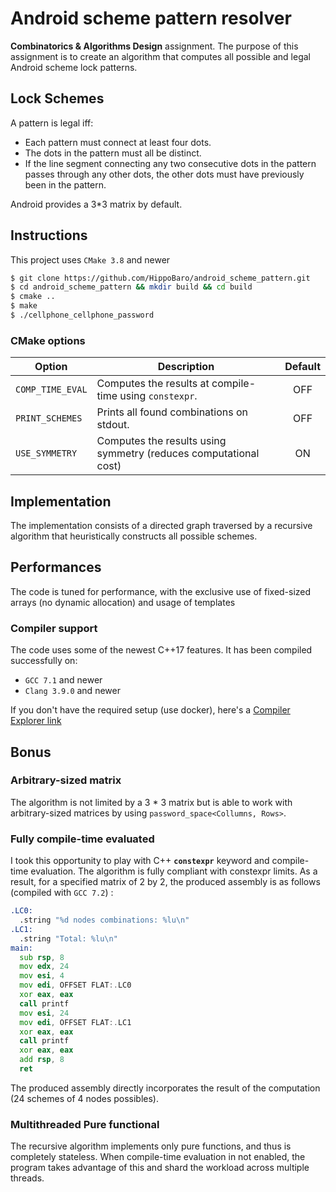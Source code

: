 # Android scheme pattern resolver

**Combinatorics & Algorithms Design** assignment. The purpose of this assignment is to create an algorithm that computes all possible and legal Android scheme lock patterns.

## Lock Schemes

A pattern is legal iff:
- Each pattern must connect at least four dots.
- The dots in the pattern must all be distinct.
- If the line segment connecting any two consecutive dots in the pattern passes through any other dots, the other dots must have previously been in the pattern.

Android provides a 3*3 matrix by default.

## Instructions

This project uses `CMake 3.8` and newer

```bash
$ git clone https://github.com/HippoBaro/android_scheme_pattern.git
$ cd android_scheme_pattern && mkdir build && cd build
$ cmake ..
$ make
$ ./cellphone_cellphone_password
```

### CMake options

| Option           | Description                                                      | Default  |
| ---------------- | ---------------------------------------------------------------- |:--------:|
| `COMP_TIME_EVAL` | Computes the results at compile-time using `constexpr`.          |   OFF    |
| `PRINT_SCHEMES`  | Prints all found combinations on stdout.                         |   OFF    |
| `USE_SYMMETRY`   | Computes the results using symmetry (reduces computational cost) |   ON     |

## Implementation

The implementation consists of a directed graph traversed by a recursive algorithm that heuristically constructs all possible schemes.

## Performances

The code is tuned for performance, with the exclusive use of fixed-sized arrays (no dynamic allocation) and usage of templates

### Compiler support

The code uses some of the newest C++17 features. It has been compiled successfully on:
- `GCC 7.1` and newer
- `Clang 3.9.0` and newer

If you don't have the required setup (use docker), here's a [Compiler Explorer link](https://godbolt.org/#z:OYLghAFBqd5QCxAYwPYBMCmBRdBLAF1QCcAaPECAKxAEZSBnVAV2OUxAHIBSAJgGY8AMwB2WIQGoAwtgAysgAoAJAPIA5bAH0FAQQDKegOoqASgBFt%2Bo6Yt7dMzUoULuABh19%2B4vCMzS5iqoalgbG5iHW4XY6Dk4u7m4eAj7IADbMWBLc/FLIDAT4IgTZ2ImeKemZ2VJCzASsmCVlySJpGX7VAG6YyETETQktbVU5IswAtpjEeMgDHoOCouL%2B8srqWrqhNhFhFmoqZlpxzV6YQj5%2BMqtBG1a7O9v7h47OZQsV7Vk5eQU%2Bxfyld6tSodHIAQ2IxDBAE85idhGIzitAusHuEAKoAFQAkrI9C94klTudfMi1sFNpELFjcfjjgl3kJllIVABZBS4rQ41labAANR0shO3lJKgUOPUgs0LLUekx2AAGgoTBI0CJ8pgAB4AB36C0wqQYjQWIr8YolailMrliuVJ0wYmEbyJHxGUghUNhAOdIjBkwY2rB7AkCDw2u1qAARhDUFkAOwAIWdEhTqtQ6oIWt1Ej%2BEjBkYYEFznTB6UwAEp40n3KnaznJBAS2WvlIJK5y4k612JMRMPViCIJE3mH4AFQSAC0tGy1Z03Z7fdYg%2BHjX4s9r3DjZmTqcz421qTBmeqBGh2odfr8mNIEgYeAAXphNAQJKkHXNaz5Uhc0xms8Q8zqWNzlSVIIHydAQBAD0YWqa9X3fAEsl4AA2PNIRhG9MSHUsR0rTd127IQSAkcCHyfF88C%2BMw2xnHMWwQkQ6L4JNeATPB8MTTt51TGDYQAVnY7h%2BJo7IaJXGduK7TdtxrVMZJ3FM9wPI9VykU9z19SYJHgu9H2fRiP1TL8fzVDUdQAsEgIkECwIgqC%2BLgm83yYpC%2BDQvib3skAxlA7UCGIZ9OMIrtiIAsj9Mo6jaLXejqkM2KWJYjiqyknjHMEvBhNE/gaN81J/P6Nc0o3Lc0oUhk513TB90PY8cg0i9tPg5h1TwYBfHQV902ABLASqlMzMzCzbwKByMK9KR4JcppUIkVBzyhPokty8CxugianL69yJAIUMbyG0bII2z0tpm705tQPbgpK1MwtIvSKLi3KYoTZ7W3Ot6krYjjbq7Pa8AAOiPIt8LYsT5r24GCFByS5K7Xt%2B0HAG4YG%2BNZPmNHlLqtTGq0q8b1au8OswLrUh67b4d/czs28xycmmxDsHmxajxIFiIEOunNoZ5ymZ2sEDvTfIjvG07ee2ubIxuqna258Wpr51zmYYCZorBVH51V8ZkKTF7I017tEaXW8JkNlMKsx2tsdUk8zyagnb3Igzzv6z8RG/Ukhv/QCiEY4A9rW476amiRRyVkpqeKOa%2BJltG5edqKIdcc263uiA6Ko%2BLPt15K4544yGwyoSROoiH8sKjtZYLiRI17MEAGtU9KjH52Ngcc1Ty3u/1R1JAAen7q4UQpO5thpPECWdcoliRYfyVuLYokxGIAGkp5NM4f3nm40VsFepHX%2BlMfKYFPmqen%2BsSfGAyDPxQ3DKMY1SqmbczFs8cvHSb1zPRyKMwah4GAMFGkGBuL80a6jwCWTMIA/qixOrBBmYcbx/0fJHTQ9NZxpW1MwSM35kBwMqvOb2I18hgIgJWEAEhMETUoRAmuIYwwRmjMQVAUFbIQFoZ6G8FcAodmKtXC2ZViHdlIdmToqA8BdVwQwBAEBsLjkOiufONd05WT9u5HaIgMB%2BGodwmEqjGEpmEKRHRIxtwvT4cQIxxjazmNBOJXCq4Qp2NTO3VyrjGGW28SI%2BO8k/HwPEZZay55MAN3oROSOiio4MJrqYiALkA7yPwrlZOVd/EFw8RIaxzcjaLg7jQ4uSTA6VgnBIacIk8nCIxkE4Ww1swaNjBGbUkTolh1iQReBtYmkLhfBDMJESBFeO7AYgSCYSkpMnBU7K0VcmCMyXWbJiNqno0UnWYJOYPY/l6ZM%2Bhh0ulCKWQUwcD8WExignssZwz4E90WZskypJem9iNDDWx84zlPzYRwvAoEuGeRycwPy/DVl3JIfUn2vS1QEDBD4QsijDowuIMAPslZDpRKQrmQ5izazp1zFQaKKdYoEvimglxuc2JUHefEhsYAwBjOEgmKg2UMluI2emAgPgRyrPnAk0c/zNqCWZSJVJliaKjiRSiggrK2XuJOaRP45Y9llIkMyhZvjW412yVOUFgSjmbN6WCEQ0JNCoCEEHDhrVeh4HTNUSMqBUBgQRfUgRzNdSkxmKpNF9TJyRyxVxI5uKSIRSeiSl6RK3phtbGS5i4NKXUoLgkhlQrZlaLmu6/AyBVICtOimkVMrZV9JNkWIo5ZEkOmSZE1VNzA0BM1Vk%2BVOr1XdjBWIiFI0YkHMuqzZaglsohoMiIb1GYqzZOTQmJiVTip%2BJbqjO5ngHT4AHkPAIC896aDlGvDemMb6BmDJ81h7CQCBmAQAdxIOgTQ7A/IIHTB0ANVtqq1VtjkXMUhHUTHVD/IoEgTCoFPQwABqogEgJPQwc9xBL0OIgTgvBBCiGPq7PkYgzBegSEDHtTQ0HsWMLAxBqDujqjvvSOML9v7/2AaQuOBxPLUzyyQVIe1jqbzEc/SA8cf6AOR06HgO8mZ0BztrYNdt2YswEMIOho8CAsO6IgHhi9MmsBEY/aRhgN5OOUeZqOQ6DiqE5Nk7pm8PG%2BOk3oThtxB6LkgE4cZwgpMbxCFLEaGtOK63rPBX%2BEaTHUgsymGzIqYrOY%2Bow9J7DqFiAIAYMOkW5m7HZOw2kl6EWGCAxo82guraC6bO875paJA6ViSCyOkLimOjhci9F/pD62XZLpRAZLZcXoStDFF2jNTbllQWfA5gd4RC9QcZochyBwEQ0s98kAQ2m45BKw4ljKn1QdI000LrRz6OTXk5B0rymSNkaWwCObO32Pka41R/TWBKMjJTN5QMeAipSD%2BN%2B/4zM0AXp8KpC76zcH4JmAhupnnswbYI1geh1CHGFmseWIWr3fSZkLDdPV9yRMhL9lKzQfwpiaAjH8QsgOts5FY6p9TFHI7aZ9ZK1FsSMUq3WiHXHaWpAE928TqjB22NNGqzXNb1Q6eEfx/NtTx3NMoOkPzyOiNopdM65dusY2j2cMRrwoFBUQUrdcymXpkY%2BynswA6QlbWbLBt6WmtC0HqGjjBwmniCT3IJbFbtFr8YpCblbDb3RjWaLk%2Bld0mu0KuUuPczXXp6BNTIDmbowGL3INvdh4Dc4xARblIBgwKnkfCjvdj7d/I%2BuenWXQNCUP5dw%2Bp%2Bj5gFLRo1RdUTy1lPDqo8w9L4Dcv6YBOq7ZUHzUPmIae5r9D9PceE/294z3uvffM//Gl/OIP0JO8vW7yUYv9ey89Gb9MpPw%2B08x6b2IQTau6xQrYcA6KwfQ/jjzz58peeT8SGD6kHfbKEnIAPyAsS6S4mFoSbLhyBYIA39SaUF6n%2B0E3%2BZ%2B5Ylu9%2BDYN%2BXwzMrgXwAAYt7oWmvvPrXhvg3v3v0jkIXlgBHigSXilugchChFokJrKg4jgb3jHgQdUF3hCFKuvngRnvHi%2BAhoWgXHPgCAvqPkwS2FgZgOQSPpQWPoQcQbvmymQZwYIdwdQbPtXsgRQWgWPgWqwQjH2IyprgQNru%2BHGkmKXBDK7kpulrKjJBIAaEaG/sofWKRGflAW2HAQgbKkgRwbgYvo3svmIDwVYkXs4enlvl1MbvYWIV4fIUvhXh4R7rQX2PQS4b4RICwRYf9BEQQFET4W4X4ZgZ4dgRIQ3jEf4SQYEZkd4ZvqkWEYPsnnIQIdkakUofESmCsoJOoZoUxNoami9Pof7nkS2gjmyj4jXD0Ymg2IAXsojH/hUtUVqvKisoYW3BMaoVMW5qIl2AatZFmiIJoFQBMNqM%2BKgBAANpNoQSFo9rtIkZVuYbyg2Enu7oQRAObroq1oJJ7iygEXKkjDZE5u0YhulNZOjsQAoFIkUM/i9Kjt8Zjn8QQIWO5NcRboyg8SKnfjSqRIMRWoHN8b8djiMe2KcWoobtZMbg0TroONQiiaCVFpiXYgknSniQ6GMYWr7mMO8coTNm7gQPuBAJSUOtnt2AkiFjgUULCuqBnKhMydqKKhDFONSbKtko5oaPSW4n0TxHKfOIyZkEKQKShJCbcR2PcYkY8XMSoS8dydCnyeCYKfuCKS9FOMIXNHStyYMpQlTrZvxtCdqVOtLpluyv9sjrGCsWsRsTsbooNjCsNvsVJicbFjxHij%2BlnOGpnAxIzkdntl9NoSlGGYwg/kaj6fuFsXJlJj/KAU8XqSbFlLqXWAqfki8U2q6V0W2h6b7LGAFGCN0PHpgH6VgAGWAoQZJtdL6khFzjkMwH8ChAACzPis6qaLbM7Mwpndi9lSD9lFBDkjki6HbjknZupSYMAuQS5cRS72G5hRk0QRoB5dhKl%2BAnkQBJ4ua4ZSaAyyLyLuQnmXk1ynqhhvikTZlQzKqxn84rkknG4KrRTenrEskhagE2Fimkk8Q2k65DL2m8Z2YCaZQtEe4oYyl2IhYbm64rQ0TqnnaaklxmCAz1mNlGjvkICPkZYzo1zoUzSCTcnKo6pVLNGt5Pkvl%2BCkU3kLR2klDQYFYyG8bkU8TZLUWISVm1JUwKRdYI4Lp9wSCDw7yoiUj3CKWPAHBHCvCVS7p3xMKPyHpQS47XoFS3qkhhlvxqRvr86HF7ZuyphpBgiH6463zBhhlQIwIcDwIzk84GEM4WWC4lCjkLYcYTk0Jg5wkphfbwZ/Y0wAQOV7rNl6alZw4wYkGGoFh67FlBrhS5gF7RmxTZWthxmxqsQJjIBgFETBq5gATJx0SVU5C%2BWJTaE2JJWiGjIhWCT5iAYiT8GoH4FCEQxFQT41wJWMrtXZRdUME5EvSzDpWDWtUJgjWdVg4S6oRDXMWFrfRzUFgcntYkGlnbUfG1jmjYiSiyDSjqA2hKgqjPKl6OrdBtI9k048yzkDnDkED%2BXxlBXYozzMhsgciyBcjYg8iaD8iCj2EzlzkEALmvVLlsY/mRzCWDh6HbmWIDUpjqI4moRtGxHBUakQUfLMJfJHqTZ2yaRfyeVqRxlE6rl6VSalZvWw1IQhZbWdmRablYVnZ8FEVTAkUgX67dwCCmHGi75g3PWLlxn01rl7QYUI2tFI367eTdC9Dsw5DeStR4AACOI4mOAU1Q3ke09cLe/%2BzMetmAYI6AH2JBaNmiGNqEpu2NuFuN3YxtptKWNUKk7Amg0Yw2FqIA4wjcT4qtGtakutCA%2BtJQGcfaNtuiN49565NFokHOhagBRNDU9s%2BMkmZ6Cm9OFNdV2A1NmGs20NY5gVq5zNTNtY8NucGRHNUIxFzZPN010kW4eZDdayFtJAEARu1tKETtXU1CPdv5CdxiPdVOVAfxlCvNO5vcS69hQlsdIlHW9aayklYlRIi6piclq6u8yl4Q29tg9galhI8IZ8boyAfwjUmmzopl1Q5lh2llE5iQvSUCRQmgLyQKby5hPWPgvUgB%2BlBohld61NGdm2jl7xaUh1x1p1so8oF1tZ6GqAwCeAkYvyhAeApe0UMVd822bGlNmmlCgMLyN1cVoVEg4NkNu0V0aVriEZScL0/AMZ8UYtxdF2FK7EluT9BA5qfAvAfA/EXUi1aA4wSDMONq6o1CPDXDEgyo2IzAQ5yE3D/EUgTRvAP8LE9AcDCDSD34nKpejKWUsJxZRA/S4ML0EYGjyD2jHV%2BFXclFYV0wRQnDvAvAmIV0pYYjvA/EEjUjMjg5cjwkijXDN4hjAl2Sio2ImIG66IDO2ABgc6k9mMuYvtPgZmg9QldjBAL9peb91QyjEg3DAI49y9nAkOqQXA/EnApAIgXArg5T7CnATu2ht4LAbAZW/AtA5TBAVTRTkODcIA/A/AgMfTgzQzwzKEpAJTnAg55TlTnA1TpAtT5TDAIArgpAHTMzRTpAcAsASAAj2ovyUw5AlAOzezxAIAwAcYyjIEmY8elAkYnTpAQjEI0IXAbTpAAjkwRQKgHsTzazpAWAvtfWb4dz%2BAvY1q3QizPzWoPQdQHAnALz6O4zszAUeA4wnTxTiDizkAkOC0nKwsXAk4EEYksw2htAcYk4Kg/Ak4hgUwbCAEE4hgpY5%2BVLmo9Zk4ZgLI7InImg3IvIAoQouULzTArA7AdAxTpTUzdztTmoAAHChBOLI8AMgKHnGIDLwKRLgIQCRJ4Go%2B%2BvuMc8hK0%2BWO06i9070/08M%2Ba4M6M%2BM5MxUxK1wAs0sys6ixszAIgCACwAQLgq9RQEFrq2%2BCc/QB6n0CK2M2K7az87U1qxIKeoQAgBINK7K/K4qxIMq7wEa2s6AaQD030wMxa%2Ba6GxM%2BKxG/a4wI66s9U5m%2BM2m%2BG7M/M06xm5DsRSIyAIOUAA%3D)

## Bonus

### Arbitrary-sized matrix

The algorithm is not limited by a 3 * 3 matrix but is able to work with arbitrary-sized matrices by using `password_space<Collumns, Rows>`.

### Fully compile-time evaluated

I took this opportunity to play with C++ **`constexpr`** keyword and compile-time evaluation. The algorithm is fully compliant with constexpr limits.
As a result, for a specified matrix of 2 by 2, the produced assembly is as follows (compiled with `GCC 7.2`) :

```asm
.LC0:
  .string "%d nodes combinations: %lu\n"
.LC1:
  .string "Total: %lu\n"
main:
  sub rsp, 8
  mov edx, 24
  mov esi, 4
  mov edi, OFFSET FLAT:.LC0
  xor eax, eax
  call printf
  mov esi, 24
  mov edi, OFFSET FLAT:.LC1
  xor eax, eax
  call printf
  xor eax, eax
  add rsp, 8
  ret
```
The produced assembly directly incorporates the result of the computation (24 schemes of 4 nodes possibles).

### Multithreaded Pure functional

The recursive algorithm implements only pure functions, and thus is completely stateless.
When compile-time evaluation in not enabled, the program takes advantage of this and shard the workload across multiple threads.

